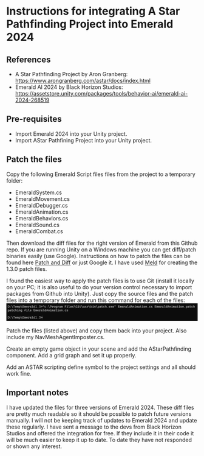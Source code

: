 # Instructions for integrating A Star Pathfinding Project into Emerald 2024

## References

* A Star Pathfinding Project by Aron Granberg: https://www.arongranberg.com/astar/docs/index.html
* Emerald AI 2024 by Black Horizon Studios: https://assetstore.unity.com/packages/tools/behavior-ai/emerald-ai-2024-268519

## Pre-requisites

* Import Emerald 2024 into your Unity project.
* Import AStar Pathfining Project into your Unity project.


## Patch the files

Copy the following Emerald Script files files from the project to a temporary folder:
* EmeraldSystem.cs
* EmeraldMovement.cs
* EmeraldDebugger.cs
* EmeraldAnimation.cs
* EmeraldBehaviors.cs
* EmeraldSound.cs
* EmeraldCombat.cs

Then download the diff files for the right version of Emerald from this Github repo.
If you are running Unity on a Windows machine you can get diff/patch binaries easily (use Google).
Instructions on how to patch the files can be found here [Patch and Diff](https://www.pair.com/support/kb/paircloud-diff-and-patch/) or just Google it.
I have used [Meld](https://meldmerge.org/) for creating the 1.3.0 patch files.

I found the easiest way to apply the patch files is to use Git (install it locally on your PC; it is also useful to do your version control necessary to import packages from Github into Unity).
Just copy the source files and the patch files into a temporary folder and run this command for each of the files:
![Patch files using Git](./patch_using_git.png?raw=true "Patch files using Git")


Patch the files (listed above) and copy them back into your project. Also include my NavMeshAgentImposter.cs.

Create an empty game object in your scene and add the AStarPathfinding component. Add a grid graph and set it up properly.

Add an ASTAR scripting define symbol to the project settings and all should work fine.


## Important notes

I have updated the files for three versions of Emerald 2024. These diff files are pretty much readable so it should be possible to patch future versions manually.
I will not be keeping track of updates to Emerald 2024 and update these regularly. I have sent a message to the devs from Black Horizon Studios and offered the integration for free.
If they include it in their code it will be much easier to keep it up to date. To date they have not responded or shown any interest. 
